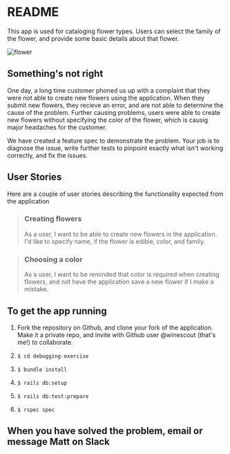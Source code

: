 # README

This app is used for cataloging flower types.  Users can select the family of the flower, and provide some basic details about that flower.

![flower](https://image.freepik.com/free-vector/coloured-flower-design_1284-1550.jpg)

## Something's not right

One day, a long time customer phoned us up with a complaint that they were not able to create new flowers using the application.  When they submit new flowers, they recieve an error, and are not able to determine the cause of the problem.  Further causing problems, users were able to create new flowers without specifying the color of the flower, which is causig major headaches for the customer.

We have created a feature spec to demonstrate the problem.  Your job is to diagnose the issue, write further tests to pinpoint exactly what isn't working correctly, and fix the issues.

## User Stories
Here are a couple of user stories describing the functionality expected from the application

> ### Creating flowers
> As a user, I want to be able to create new flowers in the application.  I'd like to specify name, if the flower is edible, color, and family.

> ### Choosing a color
> As a user, I want to be reminded that color is required when creating flowers, and not have the application save a new flower if I make a mistake.

## To get the app running

1) Fork the repository on Github, and clone your fork of the application.  Make it a private repo, and invite with Github user @winescout (that's me!) to collaborate.

2) ```$ cd debugging-exercise```

3) ```$ bundle install```

4) ```$ rails db:setup```

5) ```$ rails db:test:prepare```

6) ```$ rspec spec```

## When you have solved the problem, email or message Matt on Slack
